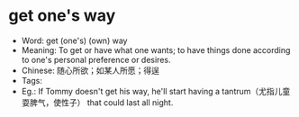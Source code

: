 # get one's way

- Word: get (one's) (own) way
- Meaning: To get or have what one wants; to have things done according to one's personal preference or desires.
- Chinese: 随心所欲；如某人所愿；得逞
- Tags: 
- Eg.: If Tommy doesn't get his way, he'll start having a tantrum（尤指儿童耍脾气，使性子） that could last all night.

